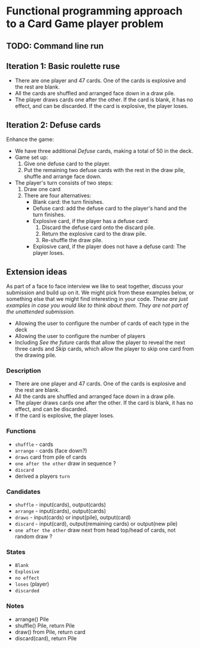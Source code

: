 # Functional programming approach to a Card Game player problem

## TODO: Command line run

## Iteration 1: Basic roulette ruse

* There are one player and 47 cards. One of the cards is explosive and the rest are blank.
* All the cards are shuffled and arranged face down in a draw pile.
* The player draws cards one after the other. If the card is blank, it has no effect, and can be discarded. If the card is explosive, the player loses.


## Iteration 2: Defuse cards

Enhance the game:

* We have three additional _Defuse_ cards, making a total of 50 in the deck.
* Game set up:
  1. Give one defuse card to the player.
  2. Put the remaining two defuse cards with the rest in the draw pile, shuffle and arrange face down.
* The player's turn consists of two steps:
   1. Draw one card
   2. There are four alternatives:
      * Blank card: the turn finishes.
      * Defuse card: add the defuse card to the player's hand and the turn finishes.
      * Explosive card, if the player has a defuse card: 
        1. Discard the defuse card onto the discard pile.
        2. Return the explosive card to the draw pile.
        3. Re-shuffle the draw pile.
      * Explosive card, if the player does not have a defuse card: The player loses.


## Extension ideas

As part of a face to face interview we like to seat together, discuss your submission and build up on it. We might pick from these examples below, or something else that we might find interesting in your code. _These are just examples in case you would like to think about them. They are not part of the unattended submission._

* Allowing the user to configure the number of cards of each type in the deck
* Allowing the user to configure the number of players
* Including _See the future_ cards that allow the player to reveal the next three cards and _Skip_ cards, which allow the player to skip one card from the drawing pile.


### Description
* There are one player and 47 cards. One of the cards is explosive and the rest are blank.
* All the cards are shuffled and arranged face down in a draw pile.
* The player draws cards one after the other. If the card is blank, it has no effect, and can be discarded. 
* If the card is explosive, the player loses.

### Functions
* `shuffle` - cards
* `arrange` - cards (face down?)
* `draws` card from pile of cards
* `one after the other` draw in sequence ?
* `discard`
* derived a players `turn`

### Candidates
* `shuffle` - input(cards), output(cards)
* `arrange` - input(cards), output(cards)
* `draws` - input(cards) or input(pile), output(card)
* `discard` - input(card), output(remaining cards) or output(new pile)
* `one after the other` draw next from head top/head of cards, not random draw ?

### States
* `Blank`
* `Explosive`
* `no effect` 
* `loses` (player)
* `discarded`

### Notes
* arrange() Pile
* shuffle() Pile, return Pile
* draw() from Pile, return card
* discard(card), return Pile

